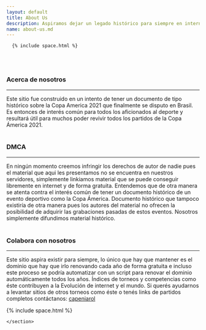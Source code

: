 ```yaml
---
layout: default
title: About Us
description: Aspiramos dejar un legado histórico para siempre en internet de torneos y competencias deportivas
name: about-us.md
---
```


<div class="container">
  <div class="row">
    <section>

      {% include space.html %}

<br>
<br>
<h3> Acerca de nosotros</h3>
<hr>

Este sitio fue construido en un intento de tener un documento de tipo histórico sobre la Copa America 2021 que finalmente se
disputo en Brasil. Es entonces de interés común para todos los aficionados al deporte y resultará útil para muchos poder revivir
todos los partidos de la Copa Ámerica 2021.
<br>
<br>
<h3>DMCA</h3>
<hr>

En ningún momento creemos infringir los derechos de autor de nadie pues el material que aqui les presentamos no se encuentra en
nuestros servidores, simplemente linkiamos material que se puede conseguir libremente en internet y de forma gratuita. Entendemos
que de otra manera se atenta contra el interés común de tener un documento histórico de un evento deportivo como la Copa Ámerica.
Documento histórico que tampoco existiría de otra manera pues los autores del material no ofrecen la posibilidad de adquirir las
grabaciones pasadas de estos eventos. Nosotros simplemente difundimos material histórico.
<br>
<br>
<h3>Colabora con nosotros</h3>
<hr>

Este sitio aspira existir para siempre, lo único que hay que mantener es el dominio que hay que irlo renovando cada año de forma
gratuita e incluso este proceso se podría automatizar con un script para renovar el dominio automáticamente todos los años. Índices
de torneos y competencias como éste contribuyen a la Evolución de internet y el mundo. Si querés ayudarnos a levantar sitios de otros
torneos como éste o tenés links de partidos completos contáctanos: <i class="fa fa-github"></i> <a href="https://github.com/capeniarol"> capeniarol</a>

  {% include space.html %}

    </section>
  </div>
</div>
